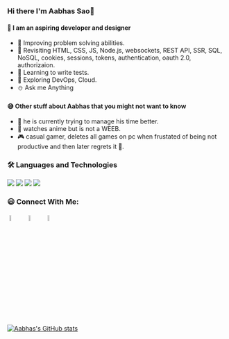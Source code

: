 ### Hi there I'm Aabhas Sao👋
#### 🙂 I am an aspiring developer and designer

- 🌱 Improving problem solving abilities.
- 🌱 Revisiting HTML, CSS, JS, Node.js, websockets, REST API, SSR, SQL, NoSQL, cookies, sessions, tokens, authentication, oauth 2.0, authorizaion.
- 🔭 Learning to write tests.
- 🔭 Exploring DevOps, Cloud.
- :snowman: Ask me Anything

#### 😅 Other stuff about Aabhas that you might  not want to know

- :pizza: he is currently trying to manage his time better.
- :lemon: watches anime but is not a WEEB.
- :video_game: casual gamer, deletes all games on pc when frustated of being not productive and then later regrets it 🥺.

### 🛠️ Languages and Technologies
<a><img src='https://github.com/kirito-236/README_icons/blob/main/language_and_tools/square/javascript/javascript.png' /></a>
<a><img src='https://github.com/kirito-236/README_icons/blob/main/language_and_tools/square/react/react.png' /></a>
<a><img src='https://github.com/kirito-236/README_icons/blob/main/language_and_tools/square/node/node.png' /></a>
<a><img src='https://github.com/kirito-236/README_icons/blob/main/language_and_tools/square/material-ui/material-ui.png' /></a>

### 😃 Connect With Me:
<p>
	<a href="https://www.linkedin.com/in/aabhas-sao-b9b50619b/"><img alt="linkedin" width="6%" style="padding:5px" src="https://img.icons8.com/nolan/64/linkedin.png"/></a>
	<a href="https://www.instagram.com/aabhas236/"><img alt="instagram" width="6%" style="padding:5px" src="https://img.icons8.com/nolan/64/instagram-new.png"/></a>
    <a href="https://dribbble.com/Aabhas236"><img alt="instagram" width="6%" style="padding:5px" src="https://img.icons8.com/nolan/64/dribbble.png"/></a>
</p>

[![Aabhas's GitHub stats](https://github-readme-stats.vercel.app/api?username=kirito-236)](https://github.com/anuraghazra/github-readme-stats)


